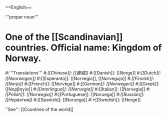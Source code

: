 ==English==

'''proper noun'''

# One of the [[Scandinavian]] countries. Official name: Kingdom of Norway.
#:'''Translations'''
#:*[[Chinese]]: [[挪威]]
#:*[[Danish]]: [[Norge]]
#:*[[Dutch]]: [[Noorwegen]]
#:*[[Esperanto]]: [[Norvegio]], [[Norvegujo]]
#:*[[Finnish]]: [[Norja]]
#:*[[French]]: [[Norvège]]
#:*[[German]]: [[Norwegen]]
#:*[[Greek]]: [[Νορβηγία]]
#:*[[Interlingua]]: [[Norvegia]]
#:*[[Italian]]: [[Norvegia]]
#:*[[Polish]]: [[Norwegia]]
#:*[[Portuguese]]: [[Noruega]]
#:*[[Russian]]: [[Норвегия]]
#:*[[Spanish]]: [[Noruega]]
#:*[[Swedish]]: [[Norge]]

''See'': [[Countries of the world]]